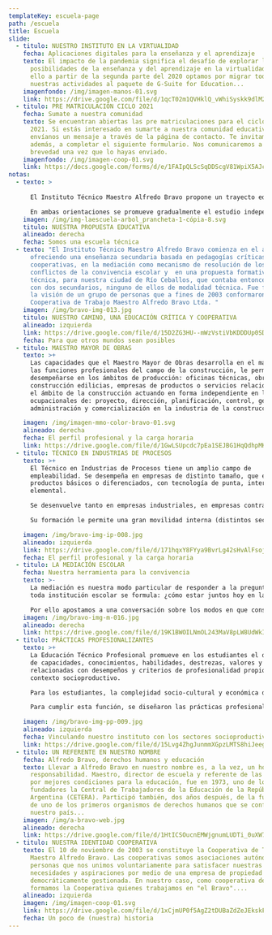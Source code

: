 ```yaml
---
templateKey: escuela-page
path: /escuela
title: Escuela
slide:
  - titulo: NUESTRO INSTITUTO EN LA VIRTUALIDAD
    fecha: Aplicaciones digitales para la enseñanza y el aprendizaje
    texto: El impacto de la pandemia significa el desafío de explorar las
      posibilidades de la enseñanza y del aprendizaje en la virtualidad. Por
      ello a partir de la segunda parte del 2020 optamos por migrar todas
      nuestras actividades al paquete de G-Suite for Education...
    imagenfondo: /img/imagen-manos-01.svg
    link: https://drive.google.com/file/d/1qcT02m1QVHklQ_vWhiSyskk9dlM2koyN/view?usp=sharing
  - titulo: PRE MATRICULACIÓN CICLO 2021
    fecha: Sumate a nuestra comunidad
    texto: Se encuentran abiertas las pre matriculaciones para el ciclo lectivo
      2021. Si estás interesado en sumarte a nuestra comunidad educativa,
      envíanos un mensaje a través de la página de contacto. Te invitamos,
      además, a completar el siguiente formulario. Nos comunicaremos a la
      brevedad una vez que lo hayas enviado.
    imagenfondo: /img/imagen-coop-01.svg
    link: https://docs.google.com/forms/d/e/1FAIpQLScSqDDScgV81WpiX5AJc5hkqHLe2H-0SiaLyO_Xg-b8AmE2hA/viewform
notas:
  - texto: >
      
      El Instituto Técnico Maestro Alfredo Bravo propone un trayecto educativo técnico de siete años de duración. Como unidad pedagógica y organizativa nuestra propuesta educativa está constituida por dos Ciclos, siendo el primero de ellos Básico (Primer Ciclo) de tres años de duración y el Segundo Ciclo, de cuatro años de duración, con dos orientaciones: Maestro Mayor de Obras (MMO) e Industria de Procesos (IP).

      En ambas orientaciones se promueve gradualmente el estudio independiente que contribuye al trabajo autogestivo como también se favorecen las prácticas colaborativas, cooperativas y solidarias. Se pone especial énfasis en la correspondencia y articulación teórico-práctica en aras al desarrollo y adquisición de capacidades específicas para el futuro desempeño del técnico
    imagen: /img/img-laescuela-arbol_prancheta-1-cópia-8.svg
    titulo: NUESTRA PROPUESTA EDUCATIVA
    alineado: derecha
    fecha: Somos una escuela técnica
  - texto: "El Instituto Técnico Maestro Alfredo Bravo comienza en el año 2004,
      ofreciendo una enseñanza secundaria basada en pedagogías críticas y
      cooperativas, en la mediación como mecanismo de resolución de los
      conflictos de la convivencia escolar y  en una propuesta formativa
      técnica, para nuestra ciudad de Río Ceballos, que contaba entonces sólo
      con dos secundarios, ninguno de ellos de modalidad técnica. Fue fruto de
      la visión de un grupo de personas que a fines de 2003 conformaron nuestra
      Cooperativa de Trabajo Maestro Alfredo Bravo Ltda. "
    imagen: /img/bravo-img-013.jpg
    titulo: NUESTRO CAMINO, UNA EDUCACIÓN CRÍTICA Y COOPERATIVA
    alineado: izquierda
    link: https://drive.google.com/file/d/15D2ZG3HU--mWzVstiVbKDDDUp0SDdkov/view?usp=sharing
    fecha: Para que otros mundos sean posibles
  - titulo: MAESTRO MAYOR DE OBRAS
    texto: >+
      Las capacidades que el Maestro Mayor de Obras desarrolla en el marco de
      las funciones profesionales del campo de la construcción, le permiten
      desempeñarse en los ámbitos de producción: oficinas técnicas, obras de
      construcción edilicias, empresas de productos o servicios relacionados con
      el ámbito de la construcción actuando en forma independiente en las áreas
      ocupacionales de: proyecto, dirección, planificación, control, gestión,
      administración y comercialización en la industria de la construcción...

    imagen: /img/imagen-mmo-color-bravo-01.svg
    alineado: derecha
    fecha: El perfil profesional y la carga horaria
    link: https://drive.google.com/file/d/1GwLSUpcdc7pEa1SEJBG1HqQdhpMKbUXW/view?usp=sharing
  - titulo: TÉCNICO EN INDUSTRIAS DE PROCESOS
    texto: >+
      El Técnico en Industrias de Procesos tiene un amplio campo de
      empleabilidad. Se desempeña en empresas de distinto tamaño, que elaboran
      productos básicos o diferenciados, con tecnología de punta, intermedia o
      elemental.

      Se desenvuelve tanto en empresas industriales, en empresas contratistas que brindan servicios en el área industrial, como en emprendimientos generados por el técnico o por pequeños equipos de profesionales.

      Su formación le permite una gran movilidad interna (distintos sectores) y externa (distintos tipos de empresa); en el mercado de trabajo y lo prepara para trabajar interdisciplinariamente y en equipo para adaptarse y aprender nuevos roles y continuar su formación a lo largo de toda su vida profesional.

    imagen: /img/bravo-img-ip-008.jpg
    alineado: izquierda
    link: https://drive.google.com/file/d/171hqxY8FYya9BvrLg42sHvAlFsojHB0R/view?usp=sharing
    fecha: El perfil profesional y la carga horaria
  - titulo: LA MEDIACIÓN ESCOLAR
    fecha: Nuestra herramienta para la convivencia
    texto: >-
      La mediación es nuestra modo particular de responder a la pregunta que
      toda institución escolar se formula: ¿cómo estar juntos hoy en la escuela?

      Por ello apostamos a una conversación sobre los modos en que construimos las normas que regulan la convivencia. Palabras como PAZ, CONFLICTO Y VIOLENCIA, son detonadoras de intensos estados afectivos. Es por ello que la MEDIACIÓN ESCOLAR ya no es una metodología más, sino un CAMINO, que nos animamos a conocer y andar, porque creemos fuertemente que nos puede llevar por la senda de la convivencia pacífica y de otro estilo para relacionarnos y resolver nuestros conflictos.
    imagen: /img/bravo-img-m-016.jpg
    alineado: derecha
    link: https://drive.google.com/file/d/19K1BWOILNmOL243MaV8pLW8UdWkIXHEG/view?usp=sharing
  - titulo: PRÁCTICAS PROFESIONALIZANTES
    texto: >+
      La Educación Técnico Profesional promueve en los estudiantes el desarrollo
      de capacidades, conocimientos, habilidades, destrezas, valores y actitudes
      relacionadas con desempeños y criterios de profesionalidad propios del
      contexto socioproductivo.

      Para los estudiantes, la complejidad socio-cultural y económica del mundo productivo sólo puede ser aprehendida a través de una participación vivencial en distintas actividades de los procesos de producción de bienes y servicios.

      Para cumplir esta función, se diseñaron las prácticas profesionalizantes, que  buscan acercar las lógicas del mundo del trabajo y la producción a las del sistema educativo...

    imagen: /img/bravo-img-pp-009.jpg
    alineado: izquierda
    fecha: Vinculando nuestro instituto con los sectores socioproductivos
    link: https://drive.google.com/file/d/15Lvg4ZhgJunmmXGpzLMTS8hiJeego-Hq/view?usp=sharing
  - titulo: UN REFERENTE EN NUESTRO NOMBRE
    fecha: Alfredo Bravo, derechos humanos y educación
    texto: Llevar a Alfredo Bravo en nuestro nombre es, a la vez, un honor y una
      responsabilidad. Maestro, director de escuela y referente de las luchas
      por mejores condiciones para la educación, fue en 1973, uno de los
      fundadores la Central de Trabajadores de la Educación de la República
      Argentina (CETERA). Participó también, dos años después, de la fundación
      de uno de los primeros organismos de derechos humanos que se conformó en
      nuestro país...
    imagen: /img/a-bravo-web.jpg
    alineado: derecha
    link: https://drive.google.com/file/d/1HtICSOucnEMWjgnumLUDTi_0uXW721v4/view?usp=sharing
  - titulo: NUESTRA IDENTIDAD COOPERATIVA
    texto: El 10 de noviembre de 2003 se constituye la Cooperativa de Trabajo
      Maestro Alfredo Bravo. Las cooperativas somos asociaciones autónomas de
      personas que nos unimos voluntariamente para satisfacer nuestras
      necesidades y aspiraciones por medio de una empresa de propiedad conjunta,
      democráticamente gestionada. En nuestro caso, como cooperativa de trabajo,
      formamos la Cooperativa quienes trabajamos en "el Bravo"....
    alineado: izquierda
    imagen: /img/imagen-coop-01.svg
    link: https://drive.google.com/file/d/1xCjmUP0f5AgZ2tDUBaZdZeJEkskFuoyj/view?usp=sharing
    fecha: Un poco de (nuestra) historia
---
```

